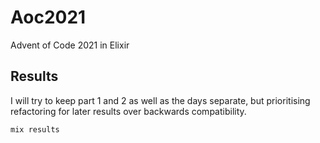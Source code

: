 # Aoc2021

Advent of Code 2021 in Elixir

## Results

I will try to keep part 1 and 2 as well as the days separate, but
prioritising refactoring for later results over backwards compatibility.

```bash
mix results
```
